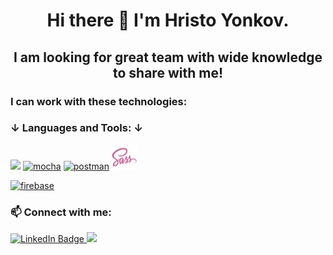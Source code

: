 <h1 align="center">Hi there 👋 I'm Hristo Yonkov.</h1>
<h2 align="center">I am looking for great team with wide knowledge to share with me!</h2>

<h3>I can work with these technologies:</h3>
<h3>&darr; Languages and Tools: &darr;</h3>
<a href="https://skillicons.dev">
   <img src="https://skillicons.dev/icons?i=js,html,css,ts,react,angular,express,mongodb, mysql,git,nodejs,mocha,chai" /></a>
   <!--Mocha--><a href="https://mochajs.org" target="_blank" rel="noreferrer">
    <img src="https://www.vectorlogo.zone/logos/mochajs/mochajs-icon.svg" alt="mocha" width="40" height="40" /></a>
<!--Postman--><a href="https://postman.com" target="_blank" rel="noreferrer"><img
      src="https://www.vectorlogo.zone/logos/getpostman/getpostman-icon.svg" alt="postman" width="40" height="40" /></a>
 <!--Sass--><a href="https://sass-lang.com" target="_blank" rel="noreferrer"><img
      src="https://raw.githubusercontent.com/devicons/devicon/master/icons/sass/sass-original.svg" alt="sass" width="40"
      height="40" /></a></p>
 <!--Firebase--><a href="https://firebase.google.com/" target="_blank" rel="noreferrer"> <img
      src="https://www.vectorlogo.zone/logos/firebase/firebase-icon.svg" alt="firebase" width="40" height="40" /></a>


<h3>📫 Connect with me:</h3>
<div id="badges">
  <a target="_blank" href="https://www.linkedin.com/in/hristo-yonkov-444156260/">
    <img src="https://img.shields.io/badge/LinkedIn-blue?style=for-the-badge&logo=linkedin&logoColor=white"
      alt="LinkedIn Badge" />
  </a>

  <a href="mailto:hristopturs@gmail.com">
    <img src="https://img.shields.io/badge/Gmail-D14836?style=for-the-badge&logo=gmail&logoColor=white">
  </a>
</div>
